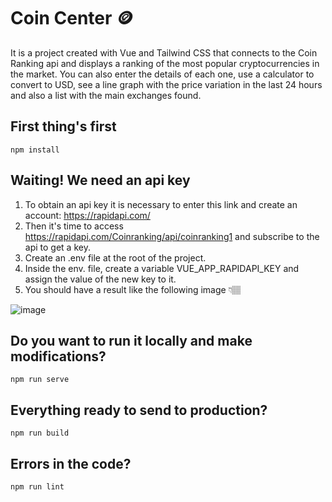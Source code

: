 # Coin Center 🪙

It is a project created with Vue and Tailwind CSS that connects to the Coin Ranking api and displays a ranking of the most popular cryptocurrencies in the market. You can also enter the details of each one, use a calculator to convert to USD, see a line graph with the price variation in the last 24 hours and also a list with the main exchanges found.

## First thing's first
```
npm install
```

## Waiting! We need an api key

1. To obtain an api key it is necessary to enter this link and create an account: https://rapidapi.com/
2. Then it's time to access https://rapidapi.com/Coinranking/api/coinranking1 and subscribe to the api to get a key.
3. Create an .env file at the root of the project.
4. Inside the env. file, create a variable VUE_APP_RAPIDAPI_KEY and assign the value of the new key to it.
5. You should have a result like the following image 👇🏽

![image](https://user-images.githubusercontent.com/78749365/156949236-a4352cdb-c16b-4152-affa-6b97e8c381cf.png)


## Do you want to run it locally and make modifications?
```
npm run serve
```

## Everything ready to send to production?
```
npm run build
```

## Errors in the code?
```
npm run lint
```
